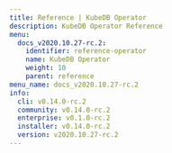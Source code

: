 ```yaml
---
title: Reference | KubeDB Operator
description: KubeDB Operator Reference
menu:
  docs_v2020.10.27-rc.2:
    identifier: reference-operator
    name: KubeDB Operator
    weight: 10
    parent: reference
menu_name: docs_v2020.10.27-rc.2
info:
  cli: v0.14.0-rc.2
  community: v0.14.0-rc.2
  enterprise: v0.1.0-rc.2
  installer: v0.14.0-rc.2
  version: v2020.10.27-rc.2
---
```


